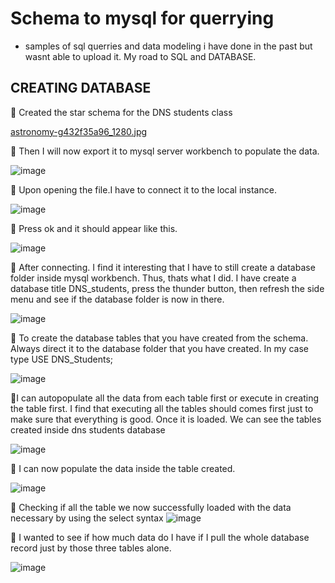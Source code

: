 # Schema to mysql for querrying  
- samples of sql querries and data modeling i have done in the past but wasnt able to upload it. My road to SQL and DATABASE.




## CREATING DATABASE

&#x1F4D9; Created the star schema for the DNS students class

[astronomy-g432f35a96_1280.jpg](https://github.com/lois4801/Sql_database_trial/blob/983171c51ed159d6fae5b541b4ad4124e111b57d/astronomy-g432f35a96_1280.jpg)



&#x1F4D9; Then I will now export it to mysql server workbench to populate the data.

![image](https://github.com/lois4801/Sql_database_trial/assets/96842662/e91ef46f-70a8-45cd-8733-baa057266a7f)



&#x1F4D9; Upon opening the file.I have to connect it to the local instance.

![image](https://github.com/lois4801/Sql_database_trial/assets/96842662/3a745592-c6bb-4695-b545-31171fc0942f)



&#x1F4D9; Press ok and it should appear like this.

![image](https://github.com/lois4801/Sql_database_trial/assets/96842662/8d3a6222-91f7-404c-8ef0-31e2a1cc3cb3)



&#x1F4D9; After connecting. I find it interesting that I have to still create a database folder inside mysql workbench. Thus, thats what I did.  I have create a database title DNS_students, press the thunder button, then refresh the side menu and see if the database folder is now in there.

![image](https://github.com/lois4801/Sql_database_trial/assets/96842662/cdea80f0-f653-4e40-a2d5-034447961871)



&#x1F4D9; To create the database tables that you have created from the schema. Always direct it to the database folder that you have created.
In my case type USE DNS_Students; 

![image](https://github.com/lois4801/Sql_database_trial/assets/96842662/d9233694-a3d7-4f47-b8b1-5fd9219ea68b)



&#x1F4D9;I can autopopulate all the data from each table first or execute in creating the table first. I find that executing all the tables should comes first just to make sure that everything is good. Once it is loaded. We can see the tables created inside dns students database

![image](https://github.com/lois4801/Sql_database_trial/assets/96842662/553bd269-533f-4b0e-bf2c-121c9abfc35b)



&#x1F4D9; I can now populate the data inside the table created.

![image](https://github.com/lois4801/Sql_database_trial/assets/96842662/6fa72581-de16-4241-bc1c-0ce7244fc039)


&#x1F4D9; Checking if all the table we now successfully loaded with the data necessary by using the select syntax 
![image](https://github.com/lois4801/Sql_database_trial/assets/96842662/8dfc9678-39cb-4fd8-8548-d1d1223b2aa2)





&#x1F4D9; I wanted to see if how much data do I have if I pull the whole database record just by those three tables alone.

![image](https://github.com/lois4801/Sql_database_trial/assets/96842662/8b1e33bc-25bf-4dbe-b7f6-6c45f4d205c2)







